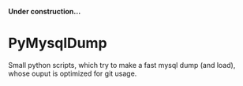 **Under construction...**

# PyMysqlDump
Small python scripts, which try to make a fast mysql dump (and load), whose ouput is optimized for git usage.

